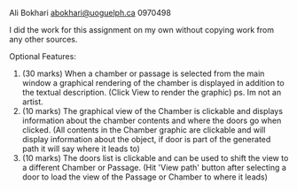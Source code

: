 Ali Bokhari
abokhari@uoguelph.ca
0970498

I did the work for this assignment on my own without copying work from any other sources.

Optional Features:

1. (30 marks) When a chamber or passage is selected from the main window a graphical rendering of the chamber is displayed in addition to the textual description.
(Click View to render the graphic) ps. Im not an artist.
2. (10 marks) The graphical view of the Chamber is clickable and displays information about the chamber contents and where the doors go when clicked.
(All contents in the Chamber graphic are clickable and will display information about the object, if door is part of the generated path it will say where it leads to)
3. (10 marks) The doors list is clickable and can be used to shift the view to a different Chamber or Passage.
(Hit 'View path' button after selecting a door to load the view of the Passage or Chamber to where it leads)
